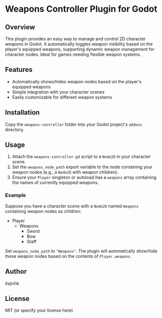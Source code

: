 # Weapons Controller Plugin for Godot

## Overview

This plugin provides an easy way to manage and control 2D character weapons in Godot. It automatically toggles weapon visibility based on the player's equipped weapons, supporting dynamic weapon management for character nodes. Ideal for games needing flexible weapon systems.

## Features

- Automatically shows/hides weapon nodes based on the player's equipped weapons
- Simple integration with your character scenes
- Easily customizable for different weapon systems

## Installation

Copy the `weapons-controller` folder into your Godot project's `addons` directory.

## Usage

1. Attach the `weapons-controller.gd` script to a `Node2D` in your character scene.
2. Set the `weapons_node_path` export variable to the node containing your weapon nodes (e.g., a `Node2D` with weapon children).
3. Ensure your `Player` singleton or autoload has a `weapons` array containing the names of currently equipped weapons.

### Example

Suppose you have a character scene with a `Node2D` named `Weapons` containing weapon nodes as children:

- Player
  - Weapons
    - Sword
    - Bow
    - Staff

Set `weapons_node_path` to `"Weapons"`. The plugin will automatically show/hide these weapon nodes based on the contents of `Player.weapons`.

## Author

itsjinhk

## License

MIT (or specify your license here)
